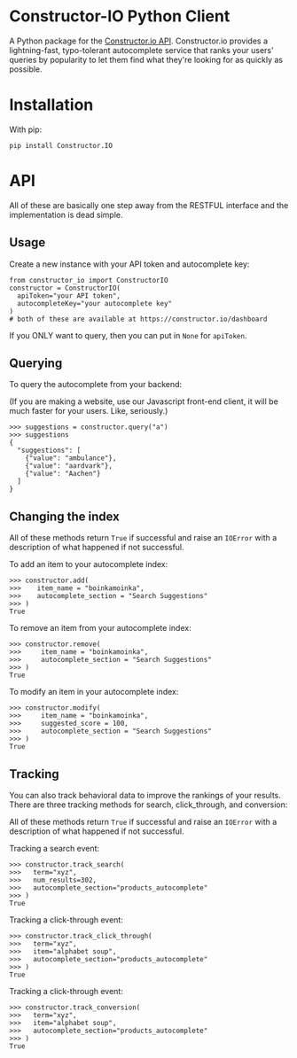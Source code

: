 Constructor-IO Python Client
=====

A Python package for the [Constructor.io API](http://constructor.io/docs).  Constructor.io provides a lightning-fast, typo-tolerant autocomplete service that ranks your users' queries by popularity to let them find what they're looking for as quickly as possible.

Installation
===

With pip:

    pip install Constructor.IO

API
===

All of these are basically one step away from the RESTFUL interface and the implementation is dead simple.

Usage
---

Create a new instance with your API token and autocomplete key:

    from constructor_io import ConstructorIO
    constructor = ConstructorIO(
      apiToken="your API token",
      autocompleteKey="your autocomplete key"
    )
    # both of these are available at https://constructor.io/dashboard

If you ONLY want to query, then you can put in `None` for `apiToken`.

Querying
---

To query the autocomplete from your backend:

(If you are making a website, use our Javascript front-end client, it will be much faster for your users. Like, seriously.)

    >>> suggestions = constructor.query("a")
    >>> suggestions
    {
      "suggestions": [
        {"value": "ambulance"},
        {"value": "aardvark"},
        {"value": "Aachen"}
      ]
    }

Changing the index
---

All of these methods return `True` if successful and raise an `IOError` with a description of what happened if not successful.

To add an item to your autocomplete index:
    
    >>> constructor.add(
    >>>    item_name = "boinkamoinka",
    >>>    autocomplete_section = "Search Suggestions"
    >>> )
    True

To remove an item from your autocomplete index:
    
    >>> constructor.remove(
    >>>     item_name = "boinkamoinka",
    >>>     autocomplete_section = "Search Suggestions"
    >>> )
    True

To modify an item in your autocomplete index:

    >>> constructor.modify(
    >>>     item_name = "boinkamoinka",
    >>>     suggested_score = 100,
    >>>     autocomplete_section = "Search Suggestions"
    >>> )
    True

Tracking
---

You can also track behavioral data to improve the rankings of your results.  There are three tracking methods for search, click_through, and conversion:

All of these methods return `True` if successful and raise an `IOError` with a description of what happened if not successful.

Tracking a search event:

    >>> constructor.track_search(
    >>>   term="xyz",
    >>>   num_results=302,
    >>>   autocomplete_section="products_autocomplete"
    >>> )
    True

Tracking a click-through event:

    >>> constructor.track_click_through(
    >>>   term="xyz",
    >>>   item="alphabet soup",
    >>>   autocomplete_section="products_autocomplete"
    >>> )
    True

Tracking a click-through event:
    
    >>> constructor.track_conversion(
    >>>   term="xyz",
    >>>   item="alphabet soup",
    >>>   autocomplete_section="products_autocomplete"
    >>> )
    True

